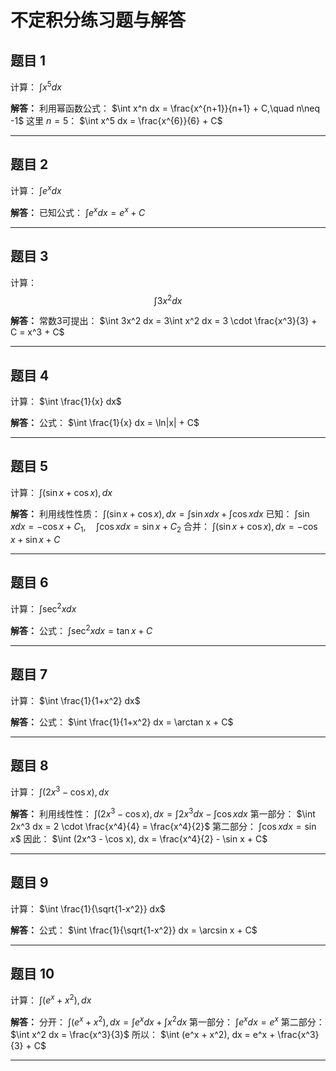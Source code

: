 
# 不定积分练习题与解答

## 题目 1

计算：
$\int x^5 dx$

**解答：**
利用幂函数公式：
$\int x^n dx = \frac{x^{n+1}}{n+1} + C,\quad n\neq -1$
这里 $n=5$：
$\int x^5 dx = \frac{x^{6}}{6} + C$

---

## 题目 2

计算：
$\int e^x dx$

**解答：**
已知公式：
$\int e^x dx = e^x + C$

---

## 题目 3

计算：
$$\int 3x^2 dx$$

**解答：**
常数3可提出：
$\int 3x^2 dx = 3\int x^2 dx = 3 \cdot \frac{x^3}{3} + C = x^3 + C$

---

## 题目 4

计算：
$\int \frac{1}{x} dx$

**解答：**
公式：
$\int \frac{1}{x} dx = \ln|x| + C$

---

## 题目 5

计算：
$\int (\sin x + \cos x), dx$

**解答：**
利用线性性质：
$\int (\sin x + \cos x), dx = \int \sin x dx + \int \cos x dx$
已知：
$\int \sin x dx = -\cos x + C_1,\quad \int \cos x dx = \sin x + C_2$
合并：
$\int (\sin x + \cos x), dx = -\cos x + \sin x + C$

---

## 题目 6

计算：
$\int \sec^2 x dx$

**解答：**
公式：
$\int \sec^2 x dx = \tan x + C$

---

## 题目 7

计算：
$\int \frac{1}{1+x^2} dx$

**解答：**
公式：
$\int \frac{1}{1+x^2} dx = \arctan x + C$

---

## 题目 8

计算：
$\int (2x^3 - \cos x), dx$

**解答：**
利用线性性：
$\int (2x^3 - \cos x), dx = \int 2x^3 dx - \int \cos x dx$
第一部分：
$\int 2x^3 dx = 2 \cdot \frac{x^4}{4} = \frac{x^4}{2}$
第二部分：
$\int \cos x dx = \sin x$$
因此：
$\int (2x^3 - \cos x), dx = \frac{x^4}{2} - \sin x + C$

---

## 题目 9

计算：
$\int \frac{1}{\sqrt{1-x^2}} dx$

**解答：**
公式：
$\int \frac{1}{\sqrt{1-x^2}} dx = \arcsin x + C$

---

## 题目 10

计算：
$\int (e^x + x^2), dx$

**解答：**
分开：
$\int (e^x + x^2), dx = \int e^x dx + \int x^2 dx$
第一部分：
$\int e^x dx = e^x$
第二部分：
$\int x^2 dx = \frac{x^3}{3}$
所以：
$\int (e^x + x^2), dx = e^x + \frac{x^3}{3} + C$

---



